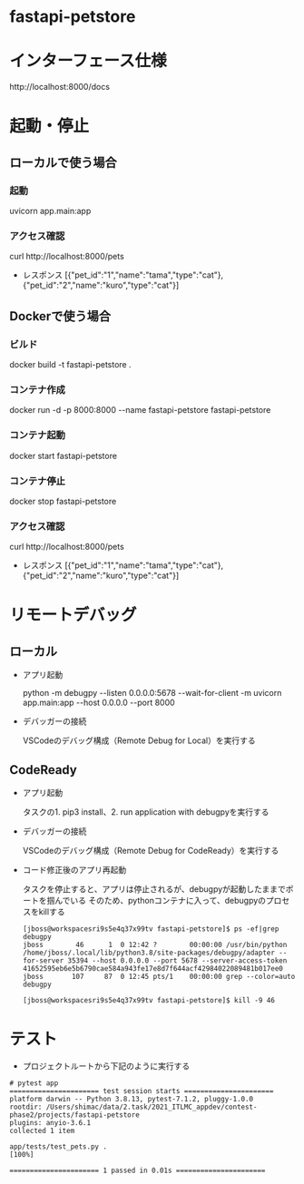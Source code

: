 # fastapi-petstore

# インターフェース仕様
http://localhost:8000/docs

# 起動・停止
## ローカルで使う場合
### 起動
uvicorn app.main:app

### アクセス確認
curl http://localhost:8000/pets

* レスポンス
[{"pet_id":"1","name":"tama","type":"cat"},{"pet_id":"2","name":"kuro","type":"cat"}]

## Dockerで使う場合
### ビルド
docker build -t fastapi-petstore .

### コンテナ作成
docker run -d -p 8000:8000 --name fastapi-petstore fastapi-petstore

### コンテナ起動
docker start fastapi-petstore

### コンテナ停止
docker stop fastapi-petstore

### アクセス確認
curl http://localhost:8000/pets

* レスポンス
[{"pet_id":"1","name":"tama","type":"cat"},{"pet_id":"2","name":"kuro","type":"cat"}]

# リモートデバッグ
## ローカル
* アプリ起動

    python -m debugpy --listen 0.0.0.0:5678 --wait-for-client -m uvicorn app.main:app --host 0.0.0.0 --port 8000

* デバッガーの接続

    VSCodeのデバッグ構成（Remote Debug for Local）を実行する


## CodeReady
* アプリ起動

    タスクの1. pip3 install、2. run application with debugpyを実行する


* デバッガーの接続

    VSCodeのデバッグ構成（Remote Debug for CodeReady）を実行する

* コード修正後のアプリ再起動

    タスクを停止すると、アプリは停止されるが、debugpyが起動したままでポートを掴んでいる
    そのため、pythonコンテナに入って、debugpyのプロセスをkillする
    ```
    [jboss@workspacesri9s5e4q37x99tv fastapi-petstore]$ ps -ef|grep debugpy
    jboss        46      1  0 12:42 ?        00:00:00 /usr/bin/python /home/jboss/.local/lib/python3.8/site-packages/debugpy/adapter --for-server 35394 --host 0.0.0.0 --port 5678 --server-access-token 41652595eb6e5b6790cae584a943fe17e8d7f644acf42984022089481b017ee0
    jboss       107     87  0 12:45 pts/1    00:00:00 grep --color=auto debugpy
    
    [jboss@workspacesri9s5e4q37x99tv fastapi-petstore]$ kill -9 46
    ```

# テスト
* プロジェクトルートから下記のように実行する
```
# pytest app
====================== test session starts ======================
platform darwin -- Python 3.8.13, pytest-7.1.2, pluggy-1.0.0
rootdir: /Users/shimac/data/2.task/2021_ITLMC_appdev/contest-phase2/projects/fastapi-petstore
plugins: anyio-3.6.1
collected 1 item                                                                                                                                                                                                            

app/tests/test_pets.py .                                                                                                                                                                                              [100%]

====================== 1 passed in 0.01s ======================
